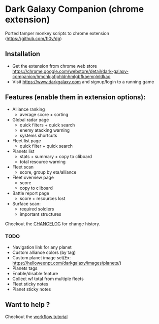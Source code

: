 # Dark Galaxy Companion (chrome extension)

Ported tamper monkey scripts to chrome extension (https://github.com/fl0v/dg)

## Installation
- Get the extension from chrome web store https://chrome.google.com/webstore/detail/dark-galaxy-companion/hmchkjafjphldnhmlgbfkaemplnldkao
- Visit https://www.darkgalaxy.com and signup/login to a running game

## Features (enable them in extension options):
- Alliance ranking
  - average score + sorting
- Global radar page
  - quick filters + quick search
  - enemy atacking warning
  - systems shortcuts
- Fleet list page
  - quick filter + quick search
- Planets list
  - stats + summary + copy to cliboard
  - total resource warning
- Fleet scan
  - score, group by eta/alliance
- Fleet overview page
  - score
  - copy to cliboard
- Battle report page
  - score + resources lost
- Surface scan:
  - required soldiers
  - important structures

Checkout the [CHANGELOG](CHANGELOG.md) for change history.
  
### TODO  
- Navigation link for any planet
- Custom alliance colors (by tag)
- Custom planet image set(Ex:  https://helloweenpt.com/darkgalaxy/images/planets/)
- Planets tags
- Enable/disable feature
- Collect wf total from multiple fleets
- Fleet sticky notes
- Planet sticky notes

## Want to help ?
Checkout the [workflow tutorial](workflow.md)
